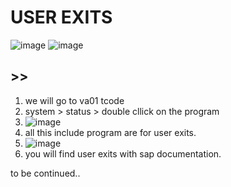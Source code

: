 # USER EXITS

![image](https://github.com/bhuvabhavik/MY-ABAP-CHEATSHEET/assets/49744703/3d54b83a-d86e-42a1-b0dd-e9b553f01a1a)
![image](https://github.com/bhuvabhavik/MY-ABAP-CHEATSHEET/assets/49744703/7e8c8422-1021-435a-bc93-ec39296c2057)
## >>
1. we will go to va01 tcode
2. system > status > double cllick on the program
3. ![image](https://github.com/bhuvabhavik/MY-ABAP-CHEATSHEET/assets/49744703/b2b29d3f-16eb-41f0-901d-d70f2ce56232)
4. all this include program are for user exits.
5. ![image](https://github.com/bhuvabhavik/MY-ABAP-CHEATSHEET/assets/49744703/e42fc8b5-7b05-4d67-825a-886ea31ead7f)
6. you will find user exits with sap documentation.


to be continued..

